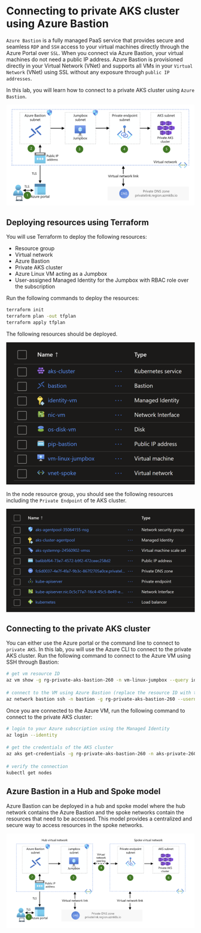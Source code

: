 # Connecting to private AKS cluster using Azure Bastion

`Azure Bastion` is a fully managed PaaS service that provides secure and seamless `RDP` and `SSH` access to your virtual machines directly through the Azure Portal over `SSL`. When you connect via Azure Bastion, your virtual machines do not need a public IP address. Azure Bastion is provisioned directly in your Virtual Network (VNet) and supports all VMs in your `Virtual Network` (VNet) using SSL without any exposure through `public IP addresses`.

In this lab, you will learn how to connect to a private AKS cluster using `Azure Bastion`.

![](images/architecture.png)

## Deploying resources using Terraform

You will use Terraform to deploy the following resources:

- Resource group
- Virtual network
- Azure Bastion
- Private AKS cluster
- Azure Linux VM acting as a Jumpbox
- User-assigned Managed Identity for the Jumpbox with RBAC role over the subscription

Run the following commands to deploy the resources:

```bash
terraform init
terraform plan -out tfplan
terraform apply tfplan
```

The following resources should be deployed.

![](images/resources.png)

In the node resource group, you should see the following resources including the `Private Endpoint` of te AKS cluster.

![](images/resources-node-rg.png)

## Connecting to the private AKS cluster

You can either use the Azure portal or the command line to connect to `private AKS`. In this lab, you will use the Azure CLI to connect to the private AKS cluster.
Run the following command to connect to the Azure VM using SSH through Bastion:

```bash
# get vm resource ID
az vm show -g rg-private-aks-bastion-260 -n vm-linux-jumpbox --query id -o tsv

# connect to the VM using Azure Bastion (replace the resource ID with the one you got from the previous command)
az network bastion ssh -n bastion -g rg-private-aks-bastion-260 --username azureuser --auth-type password --target-resource-id "/subscriptions/xxxxxxxxxxxxxxxxxxxxxxxxxxx/resourceGroups/rg-private-aks-bastion-260/providers/Microsoft.Compute/virtualMachines/vm-linux-jumpbox"
```

Once you are connected to the Azure VM, run the following command to connect to the private AKS cluster:

```bash
# login to your Azure subscription using the Managed Identity
az login --identity

# get the credentials of the AKS cluster
az aks get-credentials -g rg-private-aks-bastion-260 -n aks-private-260

# verify the connection
kubectl get nodes
```

## Azure Bastion in a Hub and Spoke model

Azure Bastion can be deployed in a hub and spoke model where the hub network contains the Azure Bastion and the spoke networks contain the resources that need to be accessed. This model provides a centralized and secure way to access resources in the spoke networks.

![](images/architecture-hub-spoke.png)